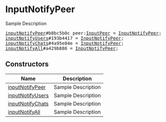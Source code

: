 # InputNotifyPeer

Sample Description

<pre>
<a href="../constructor/inputNotifyPeer.md">inputNotifyPeer</a>#b8bc5b0c peer:<a href="../type/InputPeer.md">InputPeer</a> = <a href="../type/InputNotifyPeer.md">InputNotifyPeer</a>;
<a href="../constructor/inputNotifyUsers.md">inputNotifyUsers</a>#193b4417 = <a href="../type/InputNotifyPeer.md">InputNotifyPeer</a>;
<a href="../constructor/inputNotifyChats.md">inputNotifyChats</a>#4a95e84e = <a href="../type/InputNotifyPeer.md">InputNotifyPeer</a>;
<a href="../constructor/inputNotifyAll.md">inputNotifyAll</a>#a429b886 = <a href="../type/InputNotifyPeer.md">InputNotifyPeer</a>;
</pre>

## Constructors

| Name | Description |
|------|-------------|
| [inputNotifyPeer](../constructor/inputNotifyPeer.md) | Sample Description |
| [inputNotifyUsers](../constructor/inputNotifyUsers.md) | Sample Description |
| [inputNotifyChats](../constructor/inputNotifyChats.md) | Sample Description |
| [inputNotifyAll](../constructor/inputNotifyAll.md) | Sample Description |

